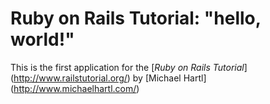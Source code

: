 # Ruby on Rails Tutorial: "hello, world!"

This is the first application for the [*Ruby on Rails Tutorial*] (http://www.railstutorial.org/) by [Michael Hartl] (http://www.michaelhartl.com/)
